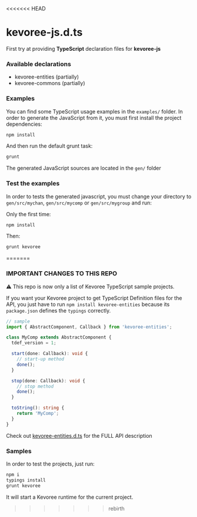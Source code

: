 <<<<<<< HEAD
# kevoree-js.d.ts
First try at providing **TypeScript** declaration files for **kevoree-js**

### Available declarations
- kevoree-entities (partially)
- kevoree-commons (partially)

### Examples
You can find some TypeScript usage examples in the `examples/` folder.
In order to generate the JavaScript from it, you must first install the project dependencies:

```sh
npm install
```

And then run the default grunt task:
```sh
grunt
```
The generated JavaScript sources are located in the `gen/` folder

### Test the examples
In order to tests the generated javascript, you must change your directory to `gen/src/mychan`, `gen/src/mycomp`
or `gen/src/mygroup` and run:

Only the first time:
```sh
npm install
```

Then:
```sh
grunt kevoree
```
=======
### IMPORTANT CHANGES TO THIS REPO

:warning: This repo is now only a list of Kevoree TypeScript sample projects.  

If you want your Kevoree project to get TypeScript Definition files for the API, you just have to run `npm install kevoree-entities` because its `package.json` defines the `typings` correctly.


```ts
// sample
import { AbstractComponent, Callback } from 'kevoree-entities';

class MyComp extends AbstractComponent {
  tdef_version = 1;

  start(done: Callback): void {
    // start-up method
    done();
  }

  stop(done: Callback): void {
    // stop method
    done();
  }

  toString(): string {
    return 'MyComp';
  }
}
```

Check out [kevoree-entities.d.ts](https://github.com/kevoree/kevoree-js-entities/blob/master/kevoree-entities.d.ts) for the FULL API description


### Samples

In order to test the projects, just run:

```sh
npm i
typings install
grunt kevoree
```
It will start a Kevoree runtime for the current project.
>>>>>>> rebirth
